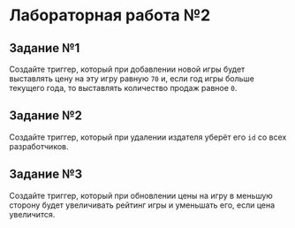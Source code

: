 # Лабораторная работа №2

## Задание №1

Создайте триггер, который при добавлении новой игры будет выставлять цену на эту игру равную `70` и, если год игры больше текущего года, то выставлять количество продаж равное `0`.

## Задание №2

Создайте триггер, который при удалении издателя уберёт его `id` со всех разработчиков.

## Задание №3

Создайте триггер, который при обновлении цены на игру в меньшую сторону будет увеличивать рейтинг игры и уменьшать его, если цена увеличится.

